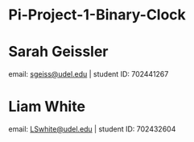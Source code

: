 # Pi-Project-1-Binary-Clock

# Sarah Geissler 
email: sgeiss@udel.edu
| student ID: 702441267
# Liam White
email: LSwhite@udel.edu
| student ID: 702432604
